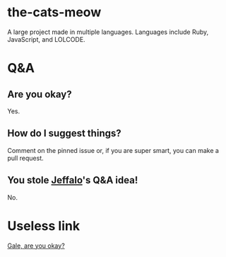 # the-cats-meow
A large project made in multiple languages. Languages include Ruby, JavaScript, and LOLCODE.
# Q&A
## Are you okay?
Yes.
## How do I suggest things?
Comment on the pinned issue or, if you are super smart, you can make a pull request.
## You stole [Jeffalo](https://github.com/Jeffalo)'s Q&A idea!
No.
# Useless link
[Gale, are you okay?](https://prodigy-math-game.fandom.com/f/p/4400000000000171104)
